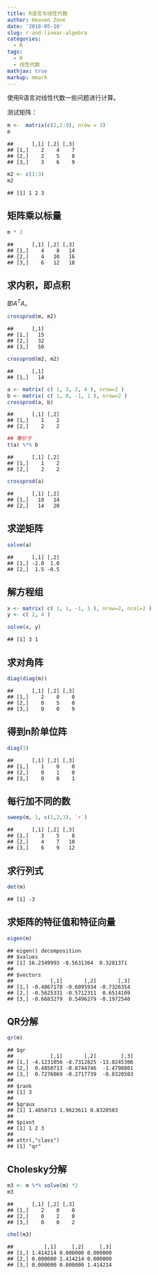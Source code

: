 ```yaml
---
title: R语言与线性代数
author: Heaven Zone
date: '2018-05-10'
slug: r-and-linear-algebra
categories:
  - R
tags:
  - R
  - 线性代数
mathjax: true
markup: mmark
---
```


使用R语言对线性代数一些问题进行计算。



测试矩阵：


```r
m <-  matrix(c(2,2:9), nrow = 3)
m
```

```{.code-output}
##      [,1] [,2] [,3]
## [1,]    2    4    7
## [2,]    2    5    8
## [3,]    3    6    9
```

```r
m2 <- c(1:3)
m2
```

```{.code-output}
## [1] 1 2 3
```


## 矩阵乘以标量


```r
m * 2
```

```{.code-output}
##      [,1] [,2] [,3]
## [1,]    4    8   14
## [2,]    4   10   16
## [3,]    6   12   18
```


## 求内积，即点积

即$A^TA$。



```r
crossprod(m, m2)
```

```{.code-output}
##      [,1]
## [1,]   15
## [2,]   32
## [3,]   50
```

```r
crossprod(m2, m2)
```

```{.code-output}
##      [,1]
## [1,]   14
```

```r
a <- matrix( c( 1, 3, 2, 4 ), nrow=2 )
b <- matrix( c( 1, 0, -1, 1 ), nrow=2 )
crossprod(a, b)
```

```{.code-output}
##      [,1] [,2]
## [1,]    1    2
## [2,]    2    2
```

```r
## 等价于
t(a) %*% b
```

```{.code-output}
##      [,1] [,2]
## [1,]    1    2
## [2,]    2    2
```

```r
crossprod(a)
```

```{.code-output}
##      [,1] [,2]
## [1,]   10   14
## [2,]   14   20
```


## 求逆矩阵


```r
solve(a)
```

```{.code-output}
##      [,1] [,2]
## [1,] -2.0  1.0
## [2,]  1.5 -0.5
```


## 解方程组


```r
x <- matrix( c( 1, 1, -1, 1 ), nrow=2, ncol=2 )
y <- c( 2, 4 )

solve(x, y)
```

```{.code-output}
## [1] 3 1
```

## 求对角阵


```r
diag(diag(m))
```

```{.code-output}
##      [,1] [,2] [,3]
## [1,]    2    0    0
## [2,]    0    5    0
## [3,]    0    0    9
```


## 得到n阶单位阵


```r
diag(3)
```

```{.code-output}
##      [,1] [,2] [,3]
## [1,]    1    0    0
## [2,]    0    1    0
## [3,]    0    0    1
```


## 每行加不同的数


```r
sweep(m, 1, c(1,2,3), `+`)
```

```{.code-output}
##      [,1] [,2] [,3]
## [1,]    3    5    8
## [2,]    4    7   10
## [3,]    6    9   12
```


## 求行列式


```r
det(m)
```

```{.code-output}
## [1] -3
```

## 求矩阵的特征值和特征向量


```r
eigen(m)
```

```{.code-output}
## eigen() decomposition
## $values
## [1] 16.2349993 -0.5631364  0.3281371
## 
## $vectors
##            [,1]       [,2]       [,3]
## [1,] -0.4867178 -0.6095934 -0.7326354
## [2,] -0.5625331 -0.5712311  0.6514109
## [3,] -0.6683279  0.5496279 -0.1972540
```

## QR分解


```r
qr(m)
```

```{.code-output}
## $qr
##            [,1]       [,2]        [,3]
## [1,] -4.1231056 -8.7312825 -13.8245306
## [2,]  0.4850713 -0.8744746  -1.4798801
## [3,]  0.7276069 -0.2717739  -0.8320503
## 
## $rank
## [1] 3
## 
## $qraux
## [1] 1.4850713 1.9623611 0.8320503
## 
## $pivot
## [1] 1 2 3
## 
## attr(,"class")
## [1] "qr"
```


## Cholesky分解


```r
m3 <- m %*% solve(m) *2
m3
```

```{.code-output}
##      [,1] [,2] [,3]
## [1,]    2    0    0
## [2,]    0    2    0
## [3,]    0    0    2
```

```r
chol(m3)
```

```{.code-output}
##          [,1]     [,2]     [,3]
## [1,] 1.414214 0.000000 0.000000
## [2,] 0.000000 1.414214 0.000000
## [3,] 0.000000 0.000000 1.414214
```






